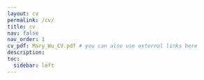 ```yaml
---
layout: cv
permalink: /cv/
title: cv
nav: false
nav_order: 1
cv_pdf: Mary_Wu_CV.pdf # you can also use external links here
description:
toc:
  sidebar: left
---
```


